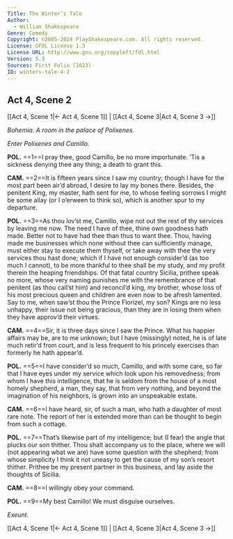 ```yaml
---
Title: The Winter’s Tale
Author: 
  - William Shakespeare
Genre: Comedy
Copyright: ©2005-2024 PlayShakespeare.com. All rights reserved.
License: GFDL License 1.3
License URL: http://www.gnu.org/copyleft/fdl.html
Version: 5.3
Sources: First Folio (1623)
ID: winters-tale-4-2
---
```


## Act 4, Scene 2
[[Act 4, Scene 1|← Act 4, Scene 1]] | [[Act 4, Scene 3|Act 4, Scene 3 →]]

*Bohemia. A room in the palace of Polixenes.*

*Enter Polixenes and Camillo.*

**POL.**
==1==I pray thee, good Camillo, be no more importunate. ’Tis a sickness denying thee any thing; a death to grant this.

**CAM.**
==2==It is fifteen years since I saw my country; though I have for the most part been air’d abroad, I desire to lay my bones there. Besides, the penitent King, my master, hath sent for me, to whose feeling sorrows I might be some allay (or I o’erween to think so), which is another spur to my departure.

**POL.**
==3==As thou lov’st me, Camillo, wipe not out the rest of thy services by leaving me now. The need I have of thee, thine own goodness hath made. Better not to have had thee than thus to want thee. Thou, having made me businesses which none without thee can sufficiently manage, must either stay to execute them thyself, or take away with thee the very services thou hast done; which if I have not enough consider’d (as too much I cannot), to be more thankful to thee shall be my study, and my profit therein the heaping friendships. Of that fatal country Sicilia, prithee speak no more, whose very naming punishes me with the remembrance of that penitent (as thou call’st him) and reconcil’d king, my brother, whose loss of his most precious queen and children are even now to be afresh lamented. Say to me, when saw’st thou the Prince Florizel, my son? Kings are no less unhappy, their issue not being gracious, than they are in losing them when they have approv’d their virtues.

**CAM.**
==4==Sir, it is three days since I saw the Prince. What his happier affairs may be, are to me unknown; but I have (missingly) noted, he is of late much retir’d from court, and is less frequent to his princely exercises than formerly he hath appear’d.

**POL.**
==5==I have consider’d so much, Camillo, and with some care, so far that I have eyes under my service which look upon his removedness; from whom I have this intelligence, that he is seldom from the house of a most homely shepherd, a man, they say, that from very nothing, and beyond the imagination of his neighbors, is grown into an unspeakable estate.

**CAM.**
==6==I have heard, sir, of such a man, who hath a daughter of most rare note. The report of her is extended more than can be thought to begin from such a cottage.

**POL.**
==7==That’s likewise part of my intelligence; but (I fear) the angle that plucks our son thither. Thou shalt accompany us to the place, where we will (not appearing what we are) have some question with the shepherd; from whose simplicity I think it not uneasy to get the cause of my son’s resort thither. Prithee be my present partner in this business, and lay aside the thoughts of Sicilia.

**CAM.**
==8==I willingly obey your command.

**POL.**
==9==My best Camillo! We must disguise ourselves.

*Exeunt.*

[[Act 4, Scene 1|← Act 4, Scene 1]] | [[Act 4, Scene 3|Act 4, Scene 3 →]]